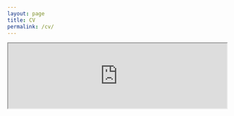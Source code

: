 ```yaml
---
layout: page
title: CV
permalink: /cv/
---
```


<iframe src="https://github.com/NathanKolbow/NathanKolbow.github.io/raw/master/docs/yelp-writeup.pdf" width="100%"></iframe>